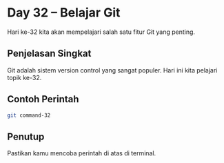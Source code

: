 # Day 32 – Belajar Git

Hari ke-32 kita akan mempelajari salah satu fitur Git yang penting.

## Penjelasan Singkat

Git adalah sistem version control yang sangat populer. Hari ini kita pelajari topik ke-32.

## Contoh Perintah

```bash
git command-32
```

## Penutup

Pastikan kamu mencoba perintah di atas di terminal.
